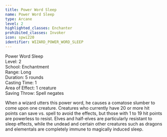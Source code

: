 ```yaml
---
title: Power Word Sleep
name: Power Word Sleep
type: Arcane
level: 2
highlighted_classes: Enchanter
prohibited_classes: Invoker
icon: spwi220
identifier: WIZARD_POWER_WORD_SLEEP
---
```

Power Word Sleep  
Level: 2  
School: Enchantment  
Range: Long  
Duration: 5 rounds  
Casting Time: 1  
Area of Effect: 1 creature  
Saving Throw: Spell negates  
  
When a wizard utters this power word, he causes a comatose slumber to come upon one creature. Creatures who currently have 20 or more hit points can save vs. spell to avoid the effects, but those with 1 to 19 hit points are powerless to resist. Elves and half-elves are particularly resistant to sleep effects, while the undead and certain other creatures such as dragons and elementals are completely immune to magically induced sleep.  
